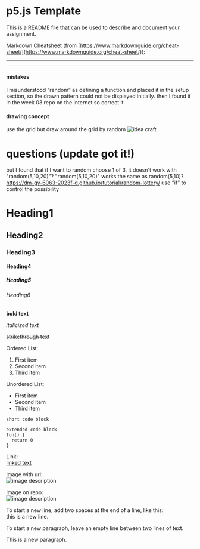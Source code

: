 # p5.js Template

This is a README file that can be used to describe and document your assignment.

Markdown Cheatsheet (from [https://www.markdownguide.org/cheat-sheet/](https://www.markdownguide.org/cheat-sheet/)):

---
---
#### mistakes
I misunderstood “random” as defining a function and placed it in the setup section, so the drawn pattern could not be displayed initially.
then I found it in the week 03 repo on the Internet
so correct it

#### drawing concept
use the grid but draw around the grid by random
![idea craft ](![DCwh42.jpg](https://imgpile.com/images/DCwh42.jpg))

# questions (update got it!)
but I found that if I want to random choose 1 of 3, it doesn't work with "random(5,10,20)"? "random(5,10,20)" works the same as random(5,10)?
https://dm-gy-6063-2023f-d.github.io/tutorial/random-lottery/
use "if" to control the possibility



# Heading1
## Heading2
### Heading3
#### Heading4
##### Heading5
###### Heading6

**bold text**

*italicized text*

~~strikethrough text~~

Ordered List:
1. First item
2. Second item
3. Third item

Unordered List:
- First item
- Second item
- Third item

`short code block`

```
extended code block
fun() {
  return 0
}
```

Link:  
[linked text](https://www.example.com)


Image with url:  
![image description](https://dm-gy-6063-2023f-d.github.io/assets/homework/02/clark-espaco-modulado-00.jpg)


Image on repo:  
![image description](./file-name.jpg)


To start a new line, add two spaces at the end of a line, like this:  
this is a new line.


To start a new paragraph, leave an empty line between two lines of text.

This is a new paragraph.
